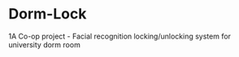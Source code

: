 # Dorm-Lock
1A Co-op project - Facial recognition locking/unlocking system for university dorm room
